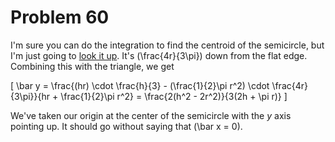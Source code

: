 # Problem 60 #

I'm sure you can do the integration to find the centroid of the semicircle, but I'm just going to [look it up][1]. It's \(\frac{4r}{3\pi}\) down from the flat edge. Combining this with the triangle, we get

\[ \bar y = \frac{(hr) \cdot \frac{h}{3} - (\frac{1}{2}\pi r^2) \cdot \frac{4r}{3\pi}}{hr + \frac{1}{2}\pi r^2} = \frac{2(h^2 - 2r^2)}{3(2h + \pi r)} \]

We've taken our origin at the center of the semicircle with the *y* axis pointing up. It should go without saying that \(\bar x = 0\).

[1]: http://www.engineering.com/content/ContentDisplay?contentId=41005016

